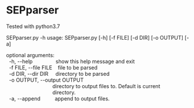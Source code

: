 # SEPparser

Tested with python3.7

SEPparser.py \-h
usage: SEPparser.py [\-h] [\-f FILE] [\-d DIR] [\-o OUTPUT] [\-a]

optional arguments:\
  -h, --help                show this help message and exit\
  -f FILE, --file FILE    file to be parsed\
  -d DIR, --dir DIR     directory to be parsed\
  -o OUTPUT, --output OUTPUT\
                                directory to output files to. Default is current\
                                directory.\
  -a, --append          append to output files.

